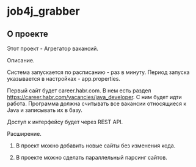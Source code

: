 # job4j_grabber

## О проекте

Этот проект - Агрегатор вакансий.

Описание.

Система запускается по расписанию - раз в минуту. Период запуска указывается в настройках - app.properties.

Первый сайт будет career.habr.com. В нем есть раздел https://career.habr.com/vacancies/java_developer. С ним будет идти
работа. Программа должна считывать все вакансии относящиеся к Java и записывать их в базу.

Доступ к интерфейсу будет через REST API.

Расширение.

1. В проект можно добавить новые сайты без изменения кода.

2. В проекте можно сделать параллельный парсинг сайтов.